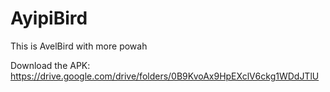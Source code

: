 # AyipiBird
This is AvelBird with more powah

Download the APK: https://drive.google.com/drive/folders/0B9KvoAx9HpEXclV6ckg1WDdJTlU

